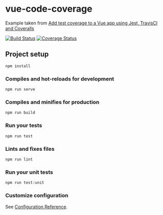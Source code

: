 # vue-code-coverage

Example taken from [Add test coverage to a Vue app using Jest, TravisCI and Coveralls](https://medium.com/javascript-in-plain-english/add-test-coverage-to-vue-js-app-with-jest-travis-ci-and-coveralls-d10d118125c2)

[![Build Status](https://travis-ci.org/joemckevitt/vue-code-coverage.svg?branch=master)](https://travis-ci.org/joemckevitt/vue-code-coverage) [![Coverage Status](https://coveralls.io/repos/github/joemckevitt/vue-code-coverage/badge.svg?branch=master)](https://coveralls.io/github/joemckevitt/vue-code-coverage?branch=master)

## Project setup
```
npm install
```

### Compiles and hot-reloads for development
```
npm run serve
```

### Compiles and minifies for production
```
npm run build
```

### Run your tests
```
npm run test
```

### Lints and fixes files
```
npm run lint
```

### Run your unit tests
```
npm run test:unit
```

### Customize configuration
See [Configuration Reference](https://cli.vuejs.org/config/).
